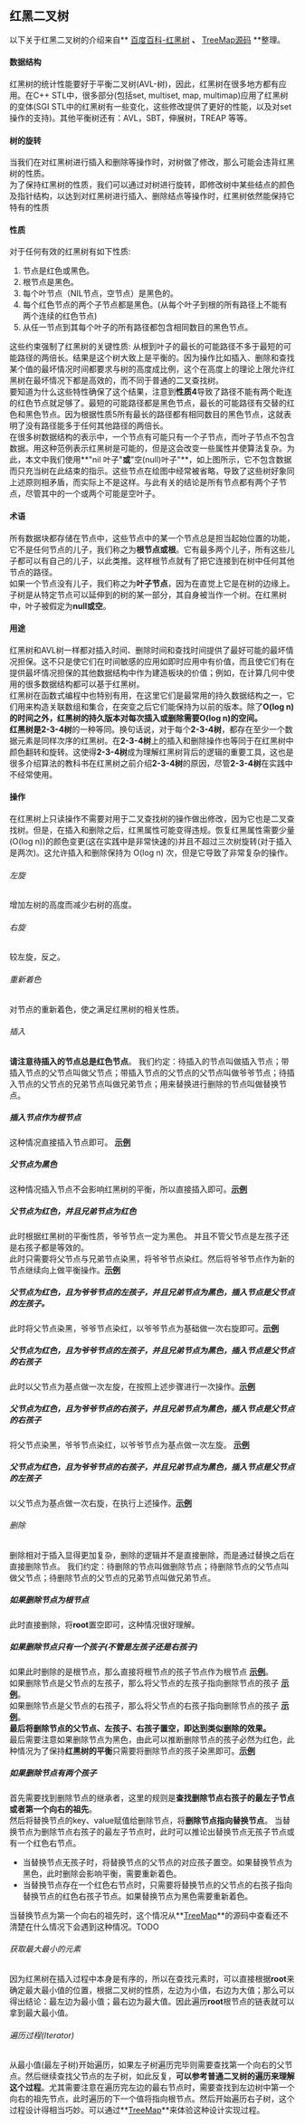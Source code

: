 ## 红黑二叉树
以下关于红黑二叉树的介绍来自** [百度百科-红黑树](http://baike.baidu.com/link?url=b1exd5YCzZ4fjeNBysEtpJ81ssM6S7KJQO21egYHHZ-iYHyKbL92VRSuT2JxYmrDKuzy6LxwUoId7ITlRzRGuA-FywMgq-lSwbMOLcQCXkxIzqeBLq7fBQnMsFri_lwR) **、** [TreeMap源码](https://github.com/weeklynote/weeklymd/blob/master/java/tree_map.md) **整理。
#### 数据结构
红黑树的统计性能要好于平衡二叉树(AVL-树)，因此，红黑树在很多地方都有应用。在C++ STL中，很多部分(包括set, multiset, map, multimap)应用了红黑树的变体(SGI STL中的红黑树有一些变化，这些修改提供了更好的性能，以及对set操作的支持)。其他平衡树还有：AVL，SBT，伸展树，TREAP 等等。
#### 树的旋转
当我们在对红黑树进行插入和删除等操作时，对树做了修改，那么可能会违背红黑树的性质。  
为了保持红黑树的性质，我们可以通过对树进行旋转，即修改树中某些结点的颜色及指针结构，以达到对红黑树进行插入、删除结点等操作时，红黑树依然能保持它特有的性质  
#### 性质
对于任何有效的红黑树有如下性质:
1. 节点是红色或黑色。
2. 根节点是黑色。
3. 每个叶节点（NIL节点，空节点）是黑色的。
4. 每个红色节点的两个子节点都是黑色。(从每个叶子到根的所有路径上不能有两个连续的红色节点)
5. 从任一节点到其每个叶子的所有路径都包含相同数目的黑色节点。  

这些约束强制了红黑树的关键性质: 从根到叶子的最长的可能路径不多于最短的可能路径的两倍长。结果是这个树大致上是平衡的。因为操作比如插入、删除和查找某个值的最坏情况时间都要求与树的高度成比例，这个在高度上的理论上限允许红黑树在最坏情况下都是高效的，而不同于普通的二叉查找树。  
要知道为什么这些特性确保了这个结果，注意到**性质4**导致了路径不能有两个毗连的红色节点就足够了。最短的可能路径都是黑色节点，最长的可能路径有交替的红色和黑色节点。因为根据性质5所有最长的路径都有相同数目的黑色节点，这就表明了没有路径能多于任何其他路径的两倍长。  
在很多树数据结构的表示中，一个节点有可能只有一个子节点，而叶子节点不包含数据。用这种范例表示红黑树是可能的，但是这会改变一些属性并使算法复杂。为此，本文中我们使用**"nil 叶子"**或**"空(null)叶子"**，如上图所示，它不包含数据而只充当树在此结束的指示。这些节点在绘图中经常被省略，导致了这些树好象同上述原则相矛盾，而实际上不是这样。与此有关的结论是所有节点都有两个子节点，尽管其中的一个或两个可能是空叶子。
#### 术语  
所有数据块都存储在节点中，这些节点中的某一个节点总是担当起始位置的功能，它不是任何节点的儿子，我们称之为**根节点或根**。它有最多两个儿子，所有这些儿子都可以有自己的儿子，以此类推。这样根节点就有了把它连接到在树中任何其他节点的路径。  
如果一个节点没有儿子，我们称之为**叶子节点**，因为在直觉上它是在树的边缘上。子树是从特定节点可以延伸到的树的某一部分，其自身被当作一个树。在红黑树中，叶子被假定为**null或空**。  
#### 用途  
红黑树和AVL树一样都对插入时间、删除时间和查找时间提供了最好可能的最坏情况担保。这不只是使它们在时间敏感的应用如即时应用中有价值，而且使它们有在提供最坏情况担保的其他数据结构中作为建造板块的价值；例如，在计算几何中使用的很多数据结构都可以基于红黑树。  
红黑树在函数式编程中也特别有用，在这里它们是最常用的持久数据结构之一，它们用来构造关联数组和集合，在突变之后它们能保持为以前的版本。除了**O(log n)**的时间之外，红黑树的持久版本对每次插入或删除需要**O(log n)**的空间。  
红黑树是**2-3-4树**的一种等同。换句话说，对于每个**2-3-4树**，都存在至少一个数据元素是同样次序的红黑树。在**2-3-4树**上的插入和删除操作也等同于在红黑树中颜色翻转和旋转。这使得**2-3-4树**成为理解红黑树背后的逻辑的重要工具，这也是很多介绍算法的教科书在红黑树之前介绍**2-3-4树**的原因，尽管**2-3-4树**在实践中不经常使用。
#### 操作  
在红黑树上只读操作不需要对用于二叉查找树的操作做出修改，因为它也是二叉查找树。但是，在插入和删除之后，红黑属性可能变得违规。恢复红黑属性需要少量(O(log n))的颜色变更(这在实践中是非常快速的)并且不超过三次树旋转(对于插入是两次)。这允许插入和删除保持为 O(log n) 次，但是它导致了非常复杂的操作。
###### 左旋  
增加左树的高度而减少右树的高度。  
###### 右旋  
较左旋，反之。  
###### 重新着色  
对节点的重新着色，使之满足红黑树的相关性质。  
###### 插入  
**请注意待插入的节点总是红色节点**。
我们约定：待插入的节点叫做插入节点；带插入节点的父节点叫做父节点；带插入节点的父节点的父节点叫做爷爷节点；待插入节点的父节点的兄弟节点叫做兄弟节点；用来替换进行删除的节点叫做替换节点。  
##### 插入节点作为根节点  
这种情况直接插入节点即可。 **[示例](http://)**  
##### 父节点为黑色  
这种情况插入节点不会影响红黑树的平衡，所以直接插入即可。**[示例](http://)**  
##### 父节点为红色，并且兄弟节点为红色  
此时根据红黑树的平衡性质，爷爷节点一定为黑色。 并且不管父节点是左孩子还是右孩子都是等效的。  
此时只需要将父节点与兄弟节点染黑，将爷爷节点染红。然后将爷爷节点作为新的节点继续向上做平衡操作。**[示例](http://)**  
##### 父节点为红色，且为爷爷节点的左孩子，并且兄弟节点为黑色，插入节点是父节点的左孩子。  
此时将父节点染黑，爷爷节点染红，以爷爷节点为基础做一次右旋即可。**[示例](http://)**  
##### 父节点为红色，且为爷爷节点的左孩子，并且兄弟节点为黑色，插入节点是父节点的右孩子  
此时以父节点为基点做一次左旋，在按照上述步骤进行一次操作。**[示例](http://)**  
##### 父节点为红色，且为爷爷节点的右孩子，并且兄弟节点为黑色，插入节点是父节点的右孩子  
将父节点染黑，爷爷节点染红，以爷爷节点为基点做一次左旋。  **[示例](http://)**  
##### 父节点为红色，且为爷爷节点的右孩子，并且兄弟节点为黑色，插入节点是父节点的左孩子  
以父节点为基点做一次右旋，在执行上述操作。**[示例](http://)**  
###### 删除  
删除相对于插入显得更加复杂，删除的逻辑并不是直接删除，而是通过替换之后在直接删除节点。
我们约定：待删除的节点叫做删除节点；待删除节点的父节点叫做父节点；待删除节点的父节点的兄弟节点叫做兄弟节点。
##### 如果删除节点为根节点
此时直接删除，将**root**置空即可，这种情况很好理解。  
##### 如果删除节点只有一个孩子(不管是左孩子还是右孩子)  
如果此时删除的是根节点，那么直接将根节点的孩子节点作为根节点  **[示例](http://)**。  
如果删除节点是父节点的左孩子，那么将父节点的左孩子指向删除节点的孩子  **[示例](http://)**。  
如果删除节点是父节点的右孩子，那么将父节点的右孩子指向删除节点的孩子  **[示例](http://)**。  
**最后将删除节点的父节点、左孩子、右孩子置空，即达到类似删除的效果。**  
最后需要注意如果删除节点为黑色，由此可以推断删除节点的孩子必然为红色，此种情况为了保持**红黑树的平衡**只需要将删除节点的孩子染黑即可。**[示例](http://)**
##### 如果删除节点有两个孩子
首先需要找到删除节点的继承者，这里的规则是**查找删除节点右孩子的最左子节点或者第一个向右的祖先**。  
然后将替换节点的key、value赋值给删除节点，将**删除节点指向替换节点**。
当替换节点为删除节点右孩子的最左子节点时，此时可以推论出替换节点无孩子节点或有一个红色右节点。
- 当替换节点无孩子时，将替换节点的父节点的对应孩子置空。如果替换节点为黑色，此时删除会影响平衡，需要重新着色。
- 当替换节点存在一个红色右节点时，只需要将替换节点的父节点的右孩子指向替换节点的红色右孩子节点。如果替换节点为黑色需要重新着色。

当替换节点为第一个向右的祖先时，这个情况从**[TreeMap](https://github.com/weeklynote/weeklymd/blob/master/java/tree_map.md)**的源码中查看还不清楚在什么情况下会遇到这种情况。TODO  
###### 获取最大最小的元素  
因为红黑树在插入过程中本身是有序的，所以在查找元素时，可以直接根据**root**来确定最大最小值的位置，根据二叉树的性质，左边为小值，右边为大值；那么可以得出结论：最左边为最小值；最右边为最大值。因此遍历**root**根节点的链表就可以拿到最大最小值。  
###### 遍历过程(Iterator)  
从最小值(最左子树)开始遍历，如果左子树遍历完毕则需要查找第一个向右的父节点。然后继续查找父节点的左子树，如此反复，**可以参考普通二叉树的遍历来理解这个过程**。尤其需要注意在遍历完左边的最右节点时，需要查找到左边树中第一个向右的祖先节点，此时遍历的下一个值将指向根节点。然后开始遍历右子树，这个过程设计得相当巧妙。可以通过**[TreeMap](https://github.com/weeklynote/weeklymd/blob/master/java/tree_map.md)**来体验这种设计实现过程。  


























